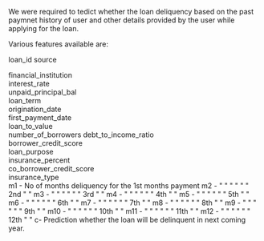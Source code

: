 We were required to tedict whether the loan deliquency based on the past paymnet history of user and other details provided 
by the user while applying for the loan.

Various features available are:


loan_id	source	

financial_institution	 
interest_rate	
unpaid_principal_bal	
loan_term	
origination_date	
first_payment_date	
loan_to_value	
number_of_borrowers	
debt_to_income_ratio	
borrower_credit_score	
loan_purpose	
insurance_percent	
co_borrower_credit_score	
insurance_type	
m1	- No of months deliquency for the 1st months payment
m2	- "  "    "         "      "   "  2nd    "       "
m3	- "  "    "         "      "   "  3rd    "       "
m4	- "  "    "         "      "   "  4th    "       "
m5	- "  "    "         "      "   "  5th    "       "
m6	- "  "    "         "      "   "  6th    "       "
m7	- "  "    "         "      "   "  7th    "       "
m8	- "  "    "         "      "   "  8th    "       "
m9	- "  "    "         "      "   "  9th    "       "
m10 - "  "    "         "      "   "  10th   "       "
m11	- "  "    "         "      "   "  11th   "       "
m12	- "  "    "         "      "   "  12th   "       "
c- Prediction whether the loan will be delinquent in next coming year.
